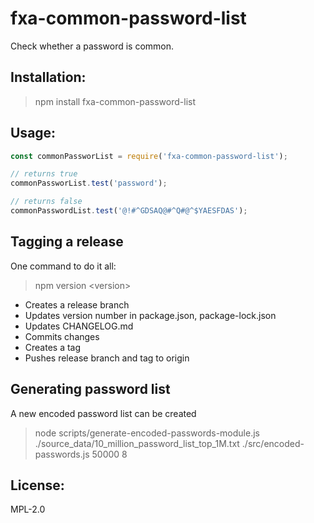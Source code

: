 # fxa-common-password-list

Check whether a password is common.

## Installation:
> npm install fxa-common-password-list

## Usage:
```js
const commonPassworList = require('fxa-common-password-list');

// returns true
commonPassworList.test('password');

// returns false
commonPasswordList.test('@!#^GDSAQ@#^Q#@^$YAESFDAS');
```

## Tagging a release

One command to do it all:

> npm version &lt;version&gt;

* Creates a release branch
* Updates version number in package.json, package-lock.json
* Updates CHANGELOG.md
* Commits changes
* Creates a tag
* Pushes release branch and tag to origin

## Generating password list
A new encoded password list can be created
> node scripts/generate-encoded-passwords-module.js ./source_data/10_million_password_list_top_1M.txt ./src/encoded-passwords.js 50000 8

## License:
MPL-2.0

